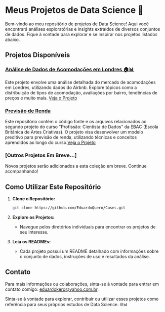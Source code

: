 # Meus Projetos de Data Science 🚀

Bem-vindo ao meu repositório de projetos de Data Science! Aqui você encontrará análises exploratórias e insights extraídos de diversos conjuntos de dados. Fique à vontade para explorar e se inspirar nos projetos listados abaixo.

## Projetos Disponíveis

### [Análise de Dados de Acomodações em Londres 🏠📊](https://github.com/EduardoQuero/Cases/tree/main/An%C3%A1lise_Dados_Airbnb_Londres)

Este projeto envolve uma análise detalhada do mercado de acomodações em Londres, utilizando dados do Airbnb. Explore tópicos como a distribuição de tipos de acomodação, avaliações por bairro, tendências de preços e muito mais. [Veja o Projeto](https://github.com/EduardoQuero/Cases/tree/main/An%C3%A1lise_Dados_Airbnb_Londres)

### [Previsão de Renda](https://github.com/EduardoQuero/Cases/tree/main/Previsao_Renda)

Este repositório contém o código fonte e os arquivos relacionados ao segundo projeto do curso "Profissão: Cientista de Dados" da EBAC (Escola Britânica de Artes Criativas). O projeto visa desenvolver um modelo preditivo para previsão de renda, utilizando técnicas e conceitos aprendidos ao longo do curso.[Veja o Projeto](https://github.com/EduardoQuero/Cases/tree/main/Previsao_Renda)

### [Outros Projetos Em Breve...]

Novos projetos serão adicionados a esta coleção em breve. Continue acompanhando!

## Como Utilizar Este Repositório

1. **Clone o Repositório:**
   ```bash
   git clone https://github.com/EduardoQuero/Cases.git
   ```

2. **Explore os Projetos:**
   - Navegue pelos diretórios individuais para encontrar os projetos de seu interesse.

3. **Leia os READMEs:**
   - Cada projeto possui um README detalhado com informações sobre o conjunto de dados, instruções de uso e resultados da análise.

## Contato

Para mais informações ou colaborações, sinta-se à vontade para entrar em contato comigo: [eduardokero@yahoo.com.br](mailto:eduardokero@yahoo.com.br).

Sinta-se à vontade para explorar, contribuir ou utilizar esses projetos como referência para seus próprios estudos de Data Science. 🌐📊
